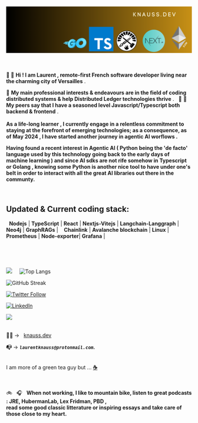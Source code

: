 ![banner](./banner.png)
<br>  
&nbsp;

 **👋 👋**  **Hi !   I am Laurent , remote-first French software developer living near the charming city of Versailles** . <br>
 
  
 👀 **My main professional interests & endeavours are in the field of  coding distributed systems & help Distributed Ledger technologies thrive** . 
 &nbsp;
 👨 👩 **My peers say that I have a seasoned level  Javascript/Typescript both backend & frontend** .
 <br>
 &nbsp; 
 <br> 
**As a life-long learner , I currently engage in  a relentless commitment to staying at the forefront of emerging technologies; as a consequence, as of May 2024 , I have started another journey in agentic AI worflows .**  <br>

**Having  found a recent interest in Agentic AI ( Python being the 'de facto' language used by this technology going back to the early days of machine learning ) and  since AI sdks are not rife somehow  in Typescript or Golang , knowing some Python is  another nice tool to have under one's belt in order to interact with all the great AI libraries out there in the communty.**
 
&nbsp;  

**<h2 align="left">Updated & Current coding stack:</h2>**
&nbsp; 
 **Nodejs**         | **TypeScript** | **React**        | **Nextjs-Vitejs**    |  **Langchain-Langgraph**    | **Neo4j** | **GraphRAGs** | 
 &nbsp;&nbsp;
 **Chainlink** |  **Avalanche blockchain**  | **Linux**          | **Prometheus** | **Node-exporter**| **Grafana**    |    
&nbsp; 

<h2 align="center"> </h2>
&nbsp;




![](https://github-readme-stats.vercel.app/api?username=laurentknauss&show_icons=true)  &nbsp; &nbsp;   ![Top Langs](https://github-readme-stats.vercel.app/api/top-langs/?username=laurentknauss&theme=light)
&nbsp;

![GitHub Streak](https://github-readme-streak-stats.herokuapp.com/?user=[laurentknauss])



[![Twitter Follow](https://img.shields.io/twitter/follow/laurentknauss?color=1DA1F2&logo=twitter&style=for-the-badge)](https://twitter.com/laurentknauss)          

[![LinkedIn](https://img.shields.io/badge/LinkedIn-0077B5?style=for-the-badge&logo=linkedin&logoColor=white)](https://www.linkedin.com/in/laurent-knauss/)
&nbsp;


![](https://komarev.com/ghpvc/?username=laurentknauss)
&nbsp; 
<h2 align="center"> </h2>

**✍🏻**  -> &nbsp; [knauss.dev](https://knauss.dev)  &nbsp; &nbsp;  &nbsp;  

**📭** -> ***`laurentknauss@protonmail.com`.*** <br>
&nbsp;

I am more of a green tea guy but ... **[☕️](https://buymeacoffee.com/5rr1ank5gl)**



&nbsp;



🚲 &nbsp;  🎧 &nbsp;  **When not working, I like to mountain bike, listen to great podcasts : JRE, HubermanLab, Lex Fridman, PBD ,   
read some good classic litterature or inspiring essays  and take care of those close to my heart.**  
&nbsp;
&nbsp;

